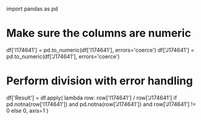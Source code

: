 import pandas as pd

# Make sure the columns are numeric
df['I174641'] = pd.to_numeric(df['I174641'], errors='coerce')
df['J174641'] = pd.to_numeric(df['J174641'], errors='coerce')

# Perform division with error handling
df['Result'] = df.apply(
    lambda row: row['I174641'] / row['J174641'] if pd.notna(row['I174641']) and pd.notna(row['J174641']) and row['J174641'] != 0 else 0,
    axis=1
)
